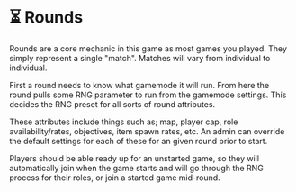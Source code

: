 # ⏳ Rounds

Rounds are a core mechanic in this game as most games you played. They simply represent a single "match". Matches will vary from individual to individual.

First a round needs to know what gamemode it will run. From here the round pulls some RNG parameter to run from the gamemode settings. This decides the RNG preset for all sorts of round attributes.

These attributes include things such as; map, player cap, role availability/rates, objectives, item spawn rates, etc. An admin can override the default settings for each of these for an given round prior to start.

Players should be able ready up for an unstarted game, so they will automatically join when the game starts and will go through the RNG process for their roles, or join a started game mid-round.
